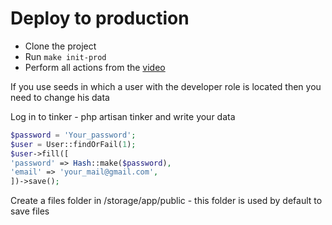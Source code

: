 # Deploy to production

* Clone the project
* Run ```make init-prod```
* Perform all actions from the [video](https://www.youtube.com/watch?v=d8NiAbqb6aI)

If you use seeds in which a user with the developer role is located
then you need to change his data

Log in to tinker - php artisan tinker and write your data

```php
$password = 'Your_password';
$user = User::findOrFail(1);
$user->fill([
'password' => Hash::make($password),
'email' => 'your_mail@gmail.com',
])->save();
```
Create a files folder in /storage/app/public - this folder is used by default to save files
